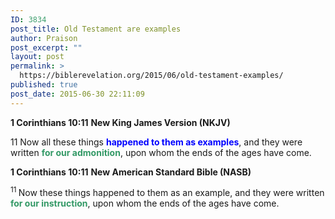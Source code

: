 ```yaml
---
ID: 3834
post_title: Old Testament are examples
author: Praison
post_excerpt: ""
layout: post
permalink: >
  https://biblerevelation.org/2015/06/old-testament-examples/
published: true
post_date: 2015-06-30 22:11:09
---
```

<strong>1 Corinthians 10:11</strong>
<strong> New King James Version (NKJV)</strong>

11 Now all these things <span style="color: #0000ff;"><strong>happened to them as examples</strong></span>, and they were written <span style="color: #339966;"><strong>for our admonition</strong></span>, upon whom the ends of the ages have come.

<strong>1 Corinthians 10:11</strong>
<strong> New American Standard Bible (NASB)</strong>

<span id="en-NASB-28579" class="text 1Cor-10-11"><sup class="versenum">11 </sup>Now these things happened to them as an example, and they were written <strong><span style="color: #339966;">for our instruction</span></strong>, upon whom the ends of the ages have come.</span>